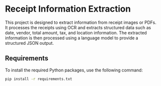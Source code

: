 # Receipt Information Extraction

This project is designed to extract information from receipt images or PDFs. It processes the receipts using OCR and extracts structured data such as date, vendor, total amount, tax, and location information. The extracted information is then processed using a language model to provide a structured JSON output.

## Requirements

To install the required Python packages, use the following command:

```bash
pip install -r requirements.txt
```
